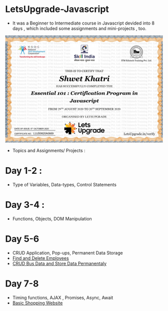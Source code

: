 # LetsUpgrade-Javascript

* It was a Beginner to Intermediate course in Javascript devided into 8 days , which included some assignments and mini-projects , too.

![Course Completion Certification](https://github.com/shwetkhatri2001/LetsUpgrade-Javascript/blob/master/LUCertificate.png)

* Topics and Assignments/ Projects : 

# Day 1-2 :
* Type of Variables, Data-types, Control Statements

# Day 3-4 :
* Functions, Objects, DOM Manipulation

# Day 5-6
* CRUD Application, Pop-ups, Permanent Data Storage
* [Find and Delete Employees ](https://shwetkhatri2001.github.io/LetsUpgrade-Javascript/Day-5-6/DAY-6%20Que-1.html)
* [CRUD Bus Data and Store Data Permanentaly](https://shwetkhatri2001.github.io/LetsUpgrade-Javascript/Day-5-6/DAY-6%20Que-2.html)

# Day 7-8
* Timing functions, AJAX , Promises, Async, Await
* [Basic Shopping Website](https://shwetkhatri2001.github.io/LetsUpgrade-Javascript/Day-7-8/Day-8%20Que-1.html)







